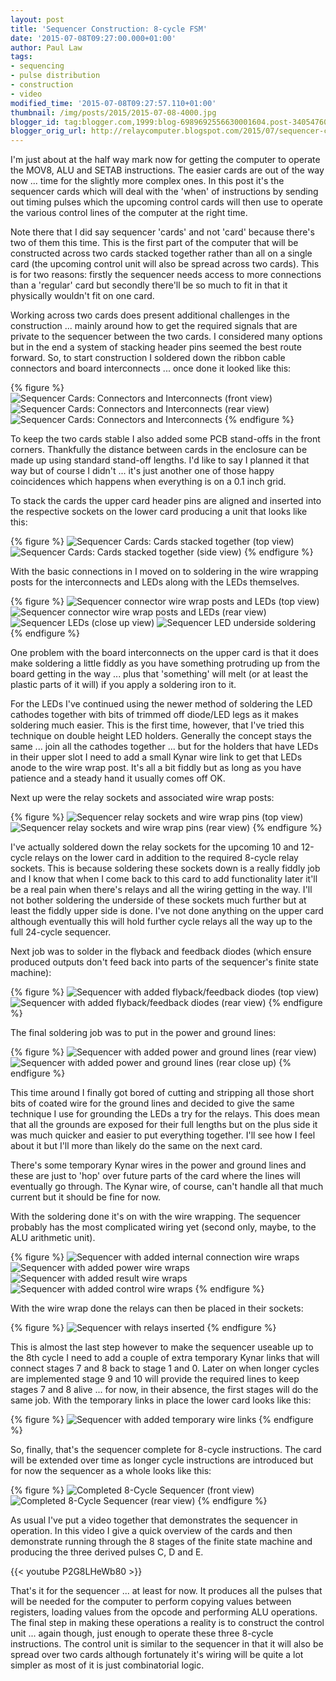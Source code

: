 ```yaml
---
layout: post
title: 'Sequencer Construction: 8-cycle FSM'
date: '2015-07-08T09:27:00.000+01:00'
author: Paul Law
tags:
- sequencing
- pulse distribution
- construction
- video
modified_time: '2015-07-08T09:27:57.110+01:00'
thumbnail: /img/posts/2015/2015-07-08-4000.jpg
blogger_id: tag:blogger.com,1999:blog-6989692556630001604.post-3405476013330306273
blogger_orig_url: http://relaycomputer.blogspot.com/2015/07/sequencer-construction-8-cycle-fsm.html
---
```


I'm just about at the half 
way mark now for getting the computer to operate the MOV8, ALU and SETAB 
instructions. The easier cards are out of the way now ... time for the 
slightly more complex ones. In this post it's the sequencer cards which will 
deal with the 'when' of instructions by sending out timing pulses which the 
upcoming control cards will then use to operate the various control lines of 
the computer at the right time.

Note there that I did say sequencer 
'cards' and not 'card' because there's two of them this time. This is the 
first part of the computer that will be constructed across two cards stacked 
together rather than all on a single card (the upcoming control unit will also 
be spread across two cards). This is for two reasons: firstly the sequencer 
needs access to more connections than a 'regular' card but secondly there'll 
be so much to fit in that it physically wouldn't fit on one card.

Working across two cards does present additional challenges in the 
construction ... mainly around how to get the required signals that are 
private to the sequencer between the two cards. I considered many options but 
in the end a system of stacking header pins seemed the best route forward. So, 
to start construction I soldered down the ribbon cable connectors and board 
interconnects ... once done it looked like this:

{% figure %}
![Sequencer Cards: Connectors and Interconnects (front view)](/assets/img/posts/2015/2015-07-08-0000.jpg)
![Sequencer Cards: Connectors and Interconnects (rear view)](/assets/img/posts/2015/2015-07-08-0001.jpg)
![Sequencer Cards: Connectors and Interconnects](/assets/img/posts/2015/2015-07-08-0002.jpg)
{% endfigure %}

To keep the two cards stable I also added some PCB 
stand-offs in the front corners. Thankfully the distance between cards in the 
enclosure can be made up using standard stand-off lengths. I'd like to say I 
planned it that way but of course I didn't ... it's just another one of those 
happy coincidences which happens when everything is on a 0.1 inch grid.

To stack the cards the upper card header pins are aligned and inserted 
into the respective sockets on the lower card producing a unit that looks like 
this:

{% figure %}
![Sequencer Cards: Cards stacked together (top view)](/assets/img/posts/2015/2015-07-08-0003.jpg)
![Sequencer Cards: Cards stacked together (side view)](/assets/img/posts/2015/2015-07-08-0004.jpg)
{% endfigure %}

With the basic connections in I moved on to soldering 
in the wire wrapping posts for the interconnects and LEDs along with the LEDs 
themselves.

{% figure %}
![Sequencer connector wire wrap posts and LEDs (top view)](/assets/img/posts/2015/2015-07-08-0005.jpg)
![Sequencer connector wire wrap posts and LEDs (rear view)](/assets/img/posts/2015/2015-07-08-0006.jpg)
![Sequencer LEDs (close up view)](/assets/img/posts/2015/2015-07-08-0007.jpg)
![Sequencer LED underside soldering](/assets/img/posts/2015/2015-07-08-0008.jpg)
{% endfigure %}

One problem with the board interconnects on the upper card is that 
it does make soldering a little fiddly as you have something protruding up 
from the board getting in the way ... plus that 'something' will melt (or at 
least the plastic parts of it will) if you apply a soldering iron to it.

For the LEDs I've continued using the newer method of soldering the 
LED cathodes together with bits of trimmed off diode/LED legs as it makes 
soldering much easier. This is the first time, however, that I've tried this 
technique on double height LED holders. Generally the concept stays the same 
... join all the cathodes together ... but for the holders that have LEDs in 
their upper slot I need to add a small Kynar wire link to get that LEDs anode 
to the wire wrap post. It's all a bit fiddly but as long as you have patience 
and a steady hand it usually comes off OK.

Next up were the relay 
sockets and associated wire wrap posts:

{% figure %}
![Sequencer relay sockets and wire wrap pins (top view)](/assets/img/posts/2015/2015-07-08-0009.jpg)
![Sequencer relay sockets and wire wrap pins (rear view)](/assets/img/posts/2015/2015-07-08-0010.jpg)
{% endfigure %}

I've actually soldered down the relay sockets 
for the upcoming 10 and 12-cycle relays on the lower card in addition to the 
required 8-cycle relay sockets. This is because soldering these sockets down 
is a really fiddly job and I know that when I come back to this card to add 
functionality later it'll be a real pain when there's relays and all the 
wiring getting in the way. I'll not bother soldering the underside of these 
sockets much further but at least the fiddly upper side is done. I've not done 
anything on the upper card although eventually this will hold further cycle 
relays all the way up to the full 24-cycle sequencer.

Next job was 
to solder in the flyback and feedback diodes (which ensure produced outputs 
don't feed back into parts of the sequencer's finite state machine):

{% figure %}
![Sequencer with added flyback/feedback diodes (top view)](/assets/img/posts/2015/2015-07-08-0011.jpg)
![Sequencer with added flyback/feedback diodes (rear view)](/assets/img/posts/2015/2015-07-08-0012.jpg)
{% endfigure %}

The final soldering job was to put in the 
power and ground lines:

{% figure %}
![Sequencer with added power and ground lines (rear view)](/assets/img/posts/2015/2015-07-08-0013.jpg)
![Sequencer with added power and ground lines (rear close up)](/assets/img/posts/2015/2015-07-08-0014.jpg)
{% endfigure %}

This time around I finally got bored of 
cutting and stripping all those short bits of coated wire for the ground lines 
and decided to give the same technique I use for grounding the LEDs a try for 
the relays. This does mean that all the grounds are exposed for their full 
lengths but on the plus side it was much quicker and easier to put everything 
together. I'll see how I feel about it but I'll more than likely do the same 
on the next card.

There's some temporary Kynar wires in the power 
and ground lines and these are just to 'hop' over future parts of the card 
where the lines will eventually go through. The Kynar wire, of course, can't 
handle all that much current but it should be fine for now.

With 
the soldering done it's on with the wire wrapping. The sequencer probably has 
the most complicated wiring yet (second only, maybe, to the ALU arithmetic 
unit).

{% figure %}
![Sequencer with added internal connection wire wraps](/assets/img/posts/2015/2015-07-08-0015.jpg)
![Sequencer with added power wire wraps](/assets/img/posts/2015/2015-07-08-0016.jpg)
![Sequencer with added result wire wraps](/assets/img/posts/2015/2015-07-08-0017.jpg)
![Sequencer with added control wire wraps](/assets/img/posts/2015/2015-07-08-0018.jpg)
{% endfigure %}

With the wire wrap done the relays can then be placed in their 
sockets: 

{% figure %}
![Sequencer with relays inserted](/assets/img/posts/2015/2015-07-08-0019.jpg)
{% endfigure %}

This is almost the last step however to make the sequencer useable 
up to the 8th cycle I need to add a couple of extra temporary Kynar links that 
will connect stages 7 and 8 back to stage 1 and 0. Later on when longer cycles 
are implemented stage 9 and 10 will provide the required lines to keep stages 
7 and 8 alive ... for now, in their absence, the first stages will do the same 
job. With the temporary links in place the lower card looks like this:

{% figure %}
![Sequencer with added temporary wire links](/assets/img/posts/2015/2015-07-08-0020.jpg)
{% endfigure %}

So, finally, that's the sequencer complete for 8-cycle 
instructions. The card will be extended over time as longer cycle instructions 
are introduced but for now the sequencer as a whole looks like this:

{% figure %}
![Completed 8-Cycle Sequencer (front view)](/assets/img/posts/2015/2015-07-08-0021.jpg)
![Completed 8-Cycle Sequencer (rear view)](/assets/img/posts/2015/2015-07-08-0022.jpg)
{% endfigure %}

As usual I've put a video together that demonstrates the sequencer 
in operation. In this video I give a quick overview of the cards and then 
demonstrate running through the 8 stages of the finite state machine and 
producing the three derived pulses C, D and E.

{{< youtube P2G8LHeWb80 >}}

That's it for the sequencer ... at least for 
now. It produces all the pulses that will be needed for the computer to 
perform copying values between registers, loading values from the opcode and 
performing ALU operations. The final step in making these operations a reality 
is to construct the control unit ... again though, just enough to operate 
these three 8-cycle instructions. The control unit is similar to the sequencer 
in that it will also be spread over two cards although fortunately it's wiring 
will be quite a lot simpler as most of it is just combinatorial logic. 

